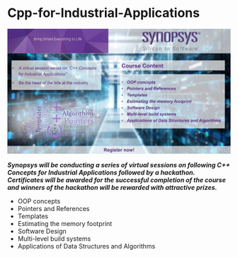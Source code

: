 # Cpp-for-Industrial-Applications

<p align="center">
<img src="figures/initial_flyer.jpg"  width="800" />
 </p>
  
***Synopsys will be conducting a series of virtual sessions on following C++ Concepts for Industrial Applications followed by a hackathon. Certificates will be awarded for the successful completion of the course and winners of the hackathon will be rewarded with attractive prizes.***
  
- OOP concepts
- Pointers and References
- Templates
- Estimating the memory footprint
- Software Design
- Multi-level build systems
- Applications of Data Structures and Algorithms
